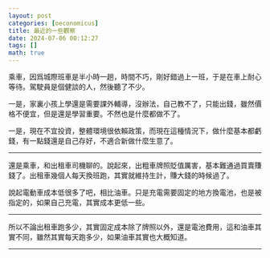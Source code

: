 ```yaml
---
layout: post
categories: [oeconomicus]
title: 最近的一些觀察
date: 2024-07-06 00:12:27
tags: []
math: true
---
```


乘車，因爲城際班車是半小時一趟，時間不巧，剛好錯過上一班，于是在車上耐心等待。駕駛員是個健談的人，然後聽了不少。

一是，家裏小孩上學還是需要課外輔導，沒辦法，自己教不了，只能出錢，雖然價格不便宜，但是還是學習重要。不然也是什麼都做不了。

一是，現在不宜投資，整體環境很依賴政策，而現在這種情況下，做什麼基本都虧錢，有一點錢還是自己存好，不適合新做什麼生意了。

------

還是乘車，和出租車司機聊的。說起來，出粗車牌照貶值厲害，基本難通過買賣賺錢了。出租車幾個人每天換班跑，其實就維持生計，賺大錢的時候過了。

說起電動車成本低很多了吧，相比油車。只是充電需要固定的地方換電池，也是被指定的，如果自己充電，其實成本更低一些。

------

所以不論出租車跑多少，其實固定成本除了牌照以外，還是電池費用，這和油車其實不同，雖然其實每天跑多少，如果油車其實也大概知道。





--------




















